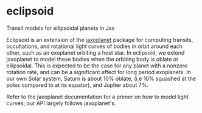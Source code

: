# eclipsoid
Transit models for ellipsoidal planets in Jax

Eclipsoid is an extension of the [jaxoplanet](https://github.com/exoplanet-dev/jaxoplanet) package for computing transits, occultations, and rotational light curves of bodies in orbit around each other, such as an exoplanet orbiting a host star. In eclipsoid, we extend jaxoplanet to model these bodies when the orbiting body is oblate or ellipsoidal. This is expected to be the case for any planet with a nonzero rotation rate, and can be a significant effect for long period exoplanets. In our own Solar system, Saturn is about 10% oblate, (i.e 10% squashed at the poles compared to at its equator), and Jupiter about 7%. 

Refer to the jaxoplanet documentation for a primer on how to model light curves; our API largely follows jaxoplanet's. 